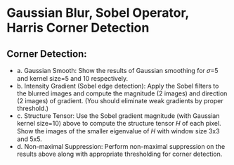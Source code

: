 # Gaussian Blur, Sobel Operator, Harris Corner Detection


## Corner Detection:

- a. Gaussian Smooth: Show the results of Gaussian smoothing for 𝜎=5 and kernel size=5 and 10 respectively.
- b. Intensity Gradient (Sobel edge detection): Apply the Sobel filters to the blurred images and compute the magnitude (2 images) and direction (2 images) of gradient. (You should eliminate weak gradients by proper threshold.)
- c. Structure Tensor: Use the Sobel gradient magnitude (with Gaussian kernel size=10) above to compute the structure tensor 𝐻 of each pixel. Show the images of the smaller eigenvalue of 𝐻 with window size 3x3 and 5x5.
- d. Non-maximal Suppression: Perform non-maximal suppression on the results above along with appropriate thresholding for corner detection.
